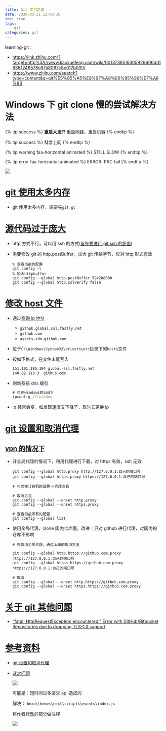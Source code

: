 ```yaml
---
title: Git 学习之路
date: 2020-03-21 12:40:38
toc: true
tags: 
  - git
categories: git
---
```


learning-git：

- https://link.zhihu.com/?target=http%3A//www.liaoxuefeng.com/wiki/0013739516305929606dd18361248578c67b8067c8c017b000/
- https://www.zhihu.com/search?type=content&q=git%E5%85%A5%E9%97%A8%E6%95%99%E7%A8%8B

# Windows 下 git clone 慢的尝试解决方法

{% tip success %}
**重启大法?!** 
重启网络，重启机器
{% endtip %}

{% tip success %}
科学上网
{% endtip %}

{% tip warning faa-horizontal animated %}
STILL SLOW
{% endtip %}

{% tip error faa-horizontal animated %}
ERROR: PRC fail
{% endtip %}

<!-- more -->

![](prc-fail.png)

# [git 使用太多内存](#git%e4%bd%bf%e7%94%a8%e5%a4%aa%e5%a4%9a%e5%86%85%e5%ad%98)

- git 使用太多内存，需要先`git gc`

# [源代码过于庞大](#%e6%ba%90%e4%bb%a3%e7%a0%81%e8%bf%87%e4%ba%8e%e5%ba%9e%e5%a4%a7)

- http 方式不行，可以用 ssh 的方式([首先要进行 git ssh 的配置](https://blog.csdn.net/lqlqlq007/article/details/78983879))
- 需要修改 git 的 http.postBuffer，加大 git 传输字节，仅对 http 形式有效
  
  ```git bash
  % 查看当前的配置
  git config -l
  % 加大httpbuffer
  git config --global http.postBuffer 524288000
  git config --global http.sslVerify false
  ```

# [修改 host 文件](#%e5%8f%82%e8%80%83%e8%b5%84%e6%96%99)

- 通过[查询 ip 地址](https://www.ipaddress.com/)
  - `github.global.ssl.fastly.net`
  - `github.com`
  - `assets-cdn.github.com`
- 位于`C:\Windows\System32\drivers\etc`目录下的`hosts`文件
- 按如下格式，在文件末尾写入
  
  ```html
  151.101.185.194 global-ssl.fastly.net
  140.82.113.3  github.com
  ```

- 刷新系统 dns 缓存
  
  ```cmd
  # 可在windows的cmd下
  ipconfig /flushdns
  ```

- ip 经常会变，如发现速度又下降了，及时去更换 ip

# [git 设置和取消代理](#git%e8%ae%be%e7%bd%ae%e5%92%8c%e5%8f%96%e6%b6%88%e4%bb%a3%e7%90%86)

## [vpn 的情况下](#vpn%e7%9a%84%e6%83%85%e5%86%b5%e4%b8%8b)

- 开全局代理的情况下，利用代理进行下载，对 https 有效，ssh 无效
  ```git bash
  git config --global http.proxy http://127.0.0.1:自己的端口号
  git config --global https.proxy https://127.0.0.1:自己的端口号

  # 可以在计算机的设置->代理查看

  # 取消方式
  git config --global --unset http.proxy
  git config --global --unset https.proxy

  # 查看目前所有的配置
  git config --global list 
  ```
- 使用全局代理，clone 国内仓库慢，改进：只对 github 进行代理，对国内的仓库不影响
  ```git
  # 先取消全局代理，通过上面的取消方法

  git config --global http.https://github.com.proxy https://127.0.0.1:自己的端口号
  git config --global https.https://github.com.proxy https://127.0.0.1:自己的端口号

  # 取消
  git config --global --unset http.https://github.com.proxy
  git config --global --unset https.https://github.com.proxy
  ```

# [关于 git 其他问题](#关于git其他问题)

- [“fatal: HttpRequestException encountered.” Error with GitHub/Bitbucket Repositories due to dropping TLS-1.0 support](https://stackoverflow.com/questions/49067062/fatal-httprequestexception-encountered-error-with-github-bitbucket-repositor)

# [参考资料](#%e5%8f%82%e8%80%83%e8%b5%84%e6%96%99)

- [git 设置和取消代理](https://www.cnblogs.com/rockbean/p/12017010.html)
- [谜之问题](https://github.com/hexojs/hexo/issues/4172)
  
  ![](ERROR.png)

  可能是：短时间过多请求 api 造成的

  解决：
  `hexo\themes\next\scripts\events\index.js`

  将[作者修改的部分](https://github.com/theme-next/hexo-theme-next/commit/9b543ddacf21a59f2daa52b0ae64075aed62fca2)做注释

  ![](error-fix.png)